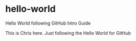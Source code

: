 # hello-world
Hello World following GitHub Intro Guide

This is Chris here.  Just following the Hello World for GitHub
